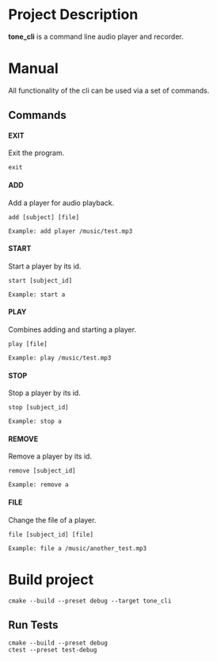 # Project Description

**tone_cli** is a command line audio player and recorder.

# Manual

All functionality of the cli can be used via a set of commands.

## Commands

#### EXIT

Exit the program.

```
exit
```

#### ADD

Add a player for audio playback.

```
add [subject] [file]

Example: add player /music/test.mp3
```

#### START

Start a player by its id.

```
start [subject_id]

Example: start a
```

#### PLAY

Combines adding and starting a player.

```
play [file]

Example: play /music/test.mp3
```

#### STOP

Stop a player by its id.

```
stop [subject_id]

Example: stop a
```

#### REMOVE

Remove a player by its id.

```
remove [subject_id]

Example: remove a
```

#### FILE

Change the file of a player.

```
file [subject_id] [file]

Example: file a /music/another_test.mp3
```

# Build project

```
cmake --build --preset debug --target tone_cli
```

## Run Tests

```
cmake --build --preset debug
ctest --preset test-debug
```
